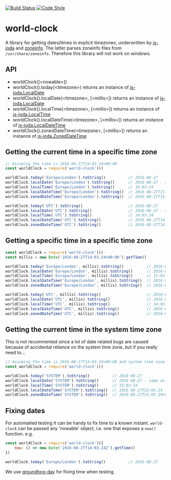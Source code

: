 [![Build Status](https://img.shields.io/travis/guidesmiths/world-clock/master.svg)](https://travis-ci.org/guidesmiths/world-clock)
[![Code Style](https://img.shields.io/badge/code%20style-imperative-brightgreen.svg)](https://github.com/guidesmiths/eslint-config-imperative)
# world-clock
A library for getting dates/times in explicit timezones, underwritten by [js-joda](https://github.com/js-joda/js-joda) and [zoneinfo](https://github.com/gsmcwhirter/node-zoneinfo). The latter parses zoneinfo files from ```/usr/share/zoneinfo```. Therefore this library will not work on windows.

## API
* worldClock([&lt;nowable&gt;])
* worldClock().today(&lt;timezone&gt;) returns an instance of [js-joda.LocalDate](https://js-joda.github.io/js-joda/esdoc/class/src/LocalDate.js~LocalDate.html)
* worldClock().localDate(&lt;timezone&gt;, [&lt;millis&gt;]) returns an instance of [js-joda.LocalDate](https://js-joda.github.io/js-joda/esdoc/class/src/LocalDate.js~LocalDate.html)
* worldClock().localTime(&lt;timezone&gt;, [&lt;millis&gt;]) returns an instance of [js-joda.LocalTime](https://js-joda.github.io/js-joda/esdoc/class/src/LocalTime.js~LocalTime.html)
* worldClock().localDateTime(&lt;timezone&gt;, [&lt;millis&gt;]) returns an instance of [js-joda.LocalDateTime](https://js-joda.github.io/js-joda/esdoc/class/src/LocalDateTime.js~LocalDateTime.html)
* worldClock().zonedDateTime(&lt;timezone&gt;, [&lt;millis&gt;]) returns an instance of [js-joda.ZonedDateTime](https://js-joda.github.io/js-joda/esdoc/class/src/ZonedDateTime.js~ZonedDateTime.html)

## Getting the current time in a specific time zone
```js
// Assuming the time is 2016-08-27T14:03.24+00:00
const worldClock = require('world-clock')()

worldClock.today('Europe/London').toString()          // 2016-08-27
worldClock.localDate('Europe/London').toString()      // 2016-08-27 - same as today
worldClock.localTime('Europe/London').toString()      // 15:03:24
worldClock.localDateTime('Europe/London').toString()  // 2016-08-27T15:03.24
worldClock.zonedDateTime('Europe/London').toString()  // 2016-08-27T15:03.24+01:00

worldClock.today('UTC').toString()                    // 2016-08-27
worldClock.localDate('UTC').toString()                // 2016-08-27 - same as today
worldClock.localTime('UTC').toString()                // 14:03:24
worldClock.localDateTime('UTC').toString()            // 2016-08-27T14:03.24
worldClock.zonedDateTime('UTC').toString()            // 2016-08-27T14:03.24+00:00
```

## Getting a specific time in a specific time zone
```js
const worldClock = require('world-clock')()
const millis = new Date('2016-08-27T14:03.24+00:00').getTime()

worldClock.today('Europe/London', millis).toString()          // 2016-08-27
worldClock.localDate('Europe/London', millis).toString()      // 2016-08-27 - same as today
worldClock.localTime('Europe/London', millis).toString()      // 15:03:24
worldClock.localDateTime('Europe/London', millis).toString()  // 2016-08-27T15:03.24
worldClock.zonedDateTime('Europe/London', millis).toString()  // 2016-08-27T15:03.24+01:00

worldClock.today('UTC', millis).toString()                    // 2016-08-27
worldClock.localDate('UTC', millis).toString()                // 2016-08-27 - same as today
worldClock.localTime('UTC', millis).toString()                // 14:03:24
worldClock.localDateTime('UTC', millis).toString()            // 2016-08-27T14:03.24
worldClock.zonedDateTime('UTC', millis).toString()            // 2016-08-27T14:03.24+00:00
```

## Getting the current time in the system time zone
This is not recommented since a lot of date related bugs are caused because of accidental reliance on the system time zone, but if you really need to...
```js
// Assuming the time is 2016-08-27T14:03.24+00:00 and system time zone is Europe/London
const worldClock = require('world-clock')()

worldClock.today('SYSTEM').toString()          // 2016-08-27
worldClock.localDate('SYSTEM').toString()      // 2016-08-27 - same as today
worldClock.localTime('SYSTEM').toString()      // 15:03:24
worldClock.localDateTime('SYSTEM').toString()  // 2016-08-27T15:03.24
worldClock.zonedDateTime('SYSTEM').toString()  // 2016-08-27T15:03.24+01:00[SYSTEM]
```

## Fixing dates
For automatied testing it can be handy to fix time to a known instant. ```world-clock``` can be passed any 'nowable' object, i.e. one that exposes a ```now()``` function. e.g.
```js
const worldClock = require('world-clock')({
    now: () => new Date('2016-08-27T14:03.24Z').getTime()
})

worldClock.today('Europe/London').toString()          // 2016-08-27
```
We use [groundhog-day](https://github.com/guidesmiths/groundhog-day) for fixing time when testing.

